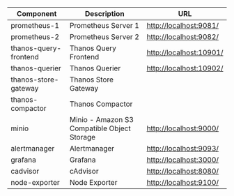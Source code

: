 

| Component                     | Description                                                               | URL                           |
| -----------------------       | ------------------------------------------------------                    | ----------------------------- |
| prometheus-1                  | Prometheus Server 1                                                       | <http://localhost:9081/>      |
| prometheus-2                  | Prometheus Server 2                                                       | <http://localhost:9082/>      |
| thanos-query-frontend         | Thanos Query Frontend                                                     | <http://localhost:10901/>     |
| thanos-querier                | Thanos Querier                                                            | <http://localhost:10902/>     |
| thanos-store-gateway          | Thanos Store Gateway                                                      |                               |
| thanos-compactor              | Thanos Compactor                                                          |                               |
| minio                         | Minio - Amazon S3 Compatible Object Storage                               | <http://localhost:9000/>      |
| alertmanager                  | Alertmanager                                                              | <http://localhost:9093/>      |
| grafana                       | Grafana                                                                   | <http://localhost:3000/>      |
| cadvisor                      | cAdvisor                                                                  | <http://localhost:8080/>      |
| node-exporter                 | Node Exporter                                                             | <http://localhost:9100/>      |

